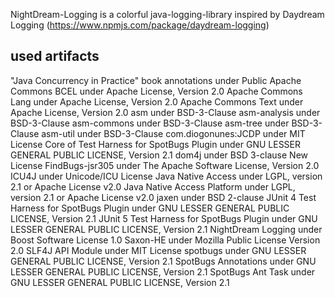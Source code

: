NightDream-Logging is a colorful java-logging-library inspired by Daydream Logging (https://www.npmjs.com/package/daydream-logging)

## used artifacts

  "Java Concurrency in Practice" book annotations under Public
  Apache Commons BCEL under Apache License, Version 2.0
  Apache Commons Lang under Apache License, Version 2.0
  Apache Commons Text under Apache License, Version 2.0
  asm under BSD-3-Clause
  asm-analysis under BSD-3-Clause
  asm-commons under BSD-3-Clause
  asm-tree under BSD-3-Clause
  asm-util under BSD-3-Clause
  com.diogonunes:JCDP under MIT License
  Core of Test Harness for SpotBugs Plugin under GNU LESSER GENERAL PUBLIC LICENSE, Version 2.1
  dom4j under BSD 3-clause New License
  FindBugs-jsr305 under The Apache Software License, Version 2.0
  ICU4J under Unicode/ICU License
  Java Native Access under LGPL, version 2.1 or Apache License v2.0
  Java Native Access Platform under LGPL, version 2.1 or Apache License v2.0
  jaxen under BSD 2-clause
  JUnit 4 Test Harness for SpotBugs Plugin under GNU LESSER GENERAL PUBLIC LICENSE, Version 2.1
  JUnit 5 Test Harness for SpotBugs Plugin under GNU LESSER GENERAL PUBLIC LICENSE, Version 2.1
  NightDream Logging under Boost Software License 1.0
  Saxon-HE under Mozilla Public License Version 2.0
  SLF4J API Module under MIT License
  spotbugs under GNU LESSER GENERAL PUBLIC LICENSE, Version 2.1
  SpotBugs Annotations under GNU LESSER GENERAL PUBLIC LICENSE, Version 2.1
  SpotBugs Ant Task under GNU LESSER GENERAL PUBLIC LICENSE, Version 2.1

